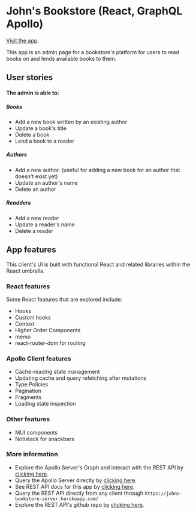 # John's Bookstore (React, GraphQL Apollo)
[Visit the app](https://johns-bookstore-client.herokuapp.com/).

This app is an admin page for a bookstore's platform for users to read books on and lends available books to them. 
## User stories
#### The admin is able to:
##### Books
* Add a new book written by an existing author
* Update a book's title
* Delete a book
* Lend a book to a reader
##### Authors
* Add a new author. (useful for adding a new book for an author that doesn't exist yet)
* Update an author's name
* Delete an author
##### Readders
* Add a new reader
* Update a reader's name
* Delete a reader
## App features
This client's UI is built with functional React and related libraries within the React umbrella.
### React features
Some React features that are explored include:
* Hooks
* Custom hooks
* Context
* Higher Order Components
* memo
* react-router-dom for routing
### Apollo Client features
* Cache-reading state management
* Updating cache and query refetching after mutations
* Type Policies
* Pagination
* Fragments
* Loading state inspection

### Other features
* MUI components
* Notistack for snackbars

### More information
* Explore the Apollo Server's Graph and interact with the REST API by [clicking here](https://johns-bookstore-client.herokuapp.com/).
* Query the Apollo Server directly by [clicking here](https://johns-bookstore-graphql-server.herokuapp.com/).
* See REST API docs for this app by [clicking here](https://johns-bookstore-server.herokuapp.com/).
* Query the REST API directly from any client through `https://johns-bookstore-server.herokuapp.com/`
* Explore the REST API's github repo by [clicking here](https://github.com/ragomez7/bookstore-isolated-server).